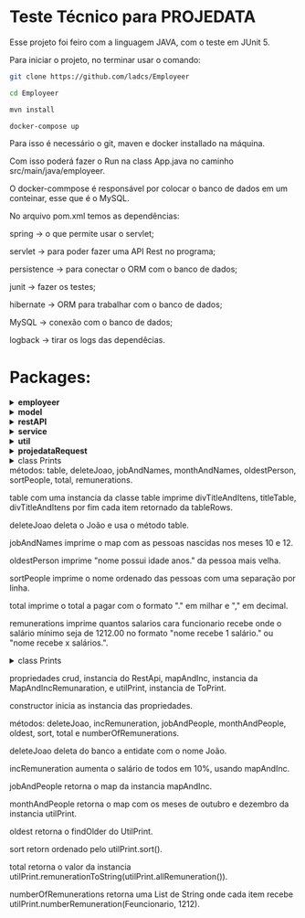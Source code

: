 # Teste Técnico para PROJEDATA

Esse projeto foi feiro com a linguagem JAVA, com o teste em JUnit 5.

Para iniciar o projeto, no terminar usar o comando:

````sh
git clone https://github.com/ladcs/Employeer

cd Employeer

mvn install

docker-compose up
````
Para isso é necessário o git, maven e docker installado na máquina.

Com isso poderá fazer o Run na class App.java no caminho src/main/java/employeer.

O docker-commpose é responsável por colocar o banco de dados em um conteinar, esse que é o MySQL.

No arquivo pom.xml temos as dependências:

spring -> o que permite usar o servlet;

servlet -> para poder fazer uma API Rest no programa;

persistence -> para conectar o ORM com o banco de dados;

junit -> fazer os testes;

hibernate -> ORM para trabalhar com o banco de dados;

MySQL -> conexão com o banco de dados;

logback -> tirar os logs das dependêcias.

# Packages:

<details><summary><strong>employeer</strong></summary> <br/>
Aqui é possível encontrar a classe App e a classe Seed, além dos outros pacotes.

<details><summary>classe App</summary> <br/>
Há quatro métodos, o principal, main com o retorno void, aqui cria-se um instancia da classe Seed e mostra todos os requisitos com espaço entre eles, para ir ao próximo deve haver um pressionamento da tecla enter.

Já o método delay imprime: "pressione enter para continuar" e faz o programa esperar essa ação.


Enquanto o método jumpTenLines imprime 10 linhas em branco para haver uma pequena separação entre os requisitos.

Já o método next serve apenas para chamar os dois últimos métodos para serem usados na main.
</details>

<details><summary>classe Seed</summary> <br />
Possui apenas dois métodos, um para derrubar a tabela, caso ela já exista, deleteIfExistTable.

Outro para criar a tabela e popular a mesma com os dados fornecidos pela empresa, insertSeed.

seu constructor apenas chama o método deleteIfExistTable, esse que ao terminar chama insertSeed.
</details>
</details>

<details><summary><strong>model</strong></summary> <br/>
<details><summary>classe Pessoas</summary><br/>
É uma classe pai, onde possui as colunas name e birthDate para uma pessoa, ainda possui seus getters e setters. como é uma classe pai de uma entidade do hibernate usa-se @MappedSuperclass, para poder ter essas colunas na tabela.
</details>

<details><summary>classe Funcionario</summary><br/>
Possui as colunas id, remuneration e job, além de estender a classe Pessoas, herdando assim as colunas da mesma. possui ainda os seus getters e setters. A coluna id ela possui o auto incremente.
</details>
</details>

<details><summary><strong>restAPI</strong></summary> <br/>
<details><summary>classe RestApi</summary><br/>
Há métodos do CRUD com caminhos para tal.

Para criar uma entidade -> addOneEmployeer, path /api/employeer;

Para pegar todas as entidades -> getAllFunc, path /api/employeer;

Para pegar uma entidade pelo atributo name -> getByName, path /api/employeer/name;

Para pegar uma entidade pelo atributo id -> getById, path /api/employeer/id;

Para editar a remuneração pelo id -> updateRemunaration, path /api/employeer/id;

Para deletar pelo id -> delete, path /api/employeer/id;
</details>
</details>

<details><summary><strong>service</strong></summary> <br/>
<details><summary>classe EmployeerService</summary><br/>
Comunicação com o Hibernate.

Para criar uma entidade usa-se o método insertOne recebe um Funcionario e retorna o nome da entidade inserido no banco de dados;

Para encontrar uma entidade por Id usa-se o método findById, retorna o Funcionário com o id enviado;

Para encontrar uma entidade por name usa-se o método findByName, retorna o primeiro Funcionário na tabela com o name enviado;

Para deletar pelo nome usa-se deletePerson enviando o nome, retorna vazio;

O método findAll retorna todos os Funcionarios no banco de dados;

Por fim o método updateRemuneration recebe a Entidade e o valor novo valor de remunaretion e retorna a entidade com o update.
</details>
</details>

<details><summary><strong>util</strong></summary> <br/>
<details><summary>classe MapAndIncRemunaration</summary><br/>
Há duas propriedades, mapJobAndPeople e crud.

mapJobAndPeople é um map que a chave é uma string e que possui uma List de string, ele possui seu getter, mas não seu setter.

crud é uma instância da classe RestApi.

Os métodos são populateMap, incRemuneration.

Em populateMap usa-se a propriedade crud com o getAllFunc para então colocar no map a chave em job, caso ainda não tenha encontrado algum Funcionario com esse job, e adiciona o nome do mesmo na List. Caso haja a chave com o valor do job, simplesmente adiciona o nome a list.

Por fim o incRemuneration recebe o valor em porcentagem, com essa porcentagem, aumenta se positivo e diminui se negativo, remuneration de todos os Funcionarios no banco.

Constructor chama populateMap.
</details>

<details><summary>classe MapAndIncRemunaration</summary><br/>
Há duas propriedades, mapJobAndPeople e crud.

mapJobAndPeople é um map que a chave é uma string e que possui uma List de string, ele possui seu getter, mas não seu setter.

crud é uma instância da classe RestApi.

Os métodos são populateMap, incRemuneration.

Em populateMap usa-se a propriedade crud com o getAllFunc para então colocar no map a chave em job, caso ainda não tenha encontrado algum Funcionario com esse job, e adiciona o nome do mesmo na List. Caso haja a chave com o valor do job, simplesmente adiciona o nome a list.

Por fim o incRemuneration recebe o valor em porcentagem, com essa porcentagem, aumenta se positivo e diminui se negativo, remuneration de todos os Funcionarios no banco.

Constructor chama populateMap.
</details>

<details><summary>classe ToPrint</summary><br/>
Propriedades personInMonth, nameMonth, crud.

PersonInMonth é um map de String como chave e List de String, é a única propriedade com getter sem setter.

nameMonth é um array com os nomes de cada mês, de janeiro como posição zero e dezembro como posição 11.

crud é uma instancia de RestApi.

Os métodos são remunerationToString, birthdateDayMonthYear, setEmployeerInMonth, findOlder, sort, allRemuneration e numberRemuneration.

remunerationToString recebe um BigDecimal e retorna uma string no formato com "." no milhar e "," na parte decimal, com o valor do BigDecimal.

birthdateDayMonthYear recebe um LocalDate e retorna uma string com o valor recebido no formato dd/MM/yyyy.

setEmployeerInMonth recebe o mês como int, valor de 1 até 12, que é o mês, caso o valor esteja fora desse intervalo será lançado um erro. Assim em personInMonth vai receber como chave o nome do mês, esse que esta como valor no array nameMonth da posição do mês menos 1, e adiciona o nome de todos os nascidos nesse mês na chave.

findOlder busca a entidade do Funcionario mais velho e retorna uma string com o "nome possui idade anos.".

sort retorna um array com os nomes das entidades Funcionario ordenado em alfabeto.

allRemuneration retorna um BigDecimal que será o somatório de todas as remuneration das entidades Funcionario.

numberRemuneration recebe uma entidade Funcionario e um double min, returna um String com o "nome recebe 'quantos Salário' salários." ou "nome recebe 'quantos Salário' salário.".
</details>
</details>

<details><summary><strong>projedataRequest</strong></summary><br/>
<details><summary>class Table</details></summary>
metodos: tableRows, titleTable, divTitleAndItens.

tableRows retorna uma List de string que usa uma instancia de ToPrint e outra de RestApi para pegar todas as entidades de Funcionario da tabela e formatar então retorna cada entidade como um item da lista.

titleTable retorna a string formatada da seguinte maneira "%10s %20s %10s %20s \n", "Nome", "Data Nascimento", "Salário", "Função". Acompanhando assim os itens de tableRows.

divTitleAndItens retorna "------------------------------------------------------------------\n".
</details>

<details><summary>class Prints</details></summary>
métodos: table, deleteJoao, jobAndNames, monthAndNames, oldestPerson, sortPeople, total, remunerations.

table com uma instancia da classe table imprime divTitleAndItens, titleTable, divTitleAndItens por fim cada item retornado da tableRows.

deleteJoao deleta o João e usa o método table.

jobAndNames imprime o map com as pessoas nascidas nos meses 10 e 12.

oldestPerson imprime "nome possui idade anos." da pessoa mais velha.

sortPeople imprime o nome ordenado das pessoas com uma separação por linha.

total imprime o total a pagar com o formato "." em milhar e "," em decimal.

remunerations imprime quantos salarios cara funcionario recebe onde o salário mínimo seja de 1212.00 no formato "nome recebe 1 salário." ou "nome recebe x salários.".
</details>

<details><summary>class Prints</details></summary>

propriedades crud, instancia do RestApi, mapAndInc, instancia da MapAndIncRemunaration, e utilPrint, instancia de ToPrint.

constructor inicia as instancia das propriedades.

métodos: deleteJoao, incRemuneration, jobAndPeople, monthAndPeople, oldest, sort, total e numberOfRemunerations.

deleteJoao deleta do banco a entidate com o nome João.

incRemuneration aumenta o salário de todos em 10%, usando mapAndInc.

jobAndPeople retorna o map da instancia mapAndInc.

monthAndPeople retorna o map com os meses de outubro e dezembro da instancia utilPrint.

oldest retorna o findOlder do UtilPrint.

sort retorn ordenado pelo utilPrint.sort().

total retorna o valor da instancia utilPrint.remunerationToString(utilPrint.allRemuneration()).

numberOfRemunerations retorna uma List de String onde cada item recebe utilPrint.numberRemuneration(Feuncionario, 1212).

</details>
</details>
